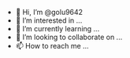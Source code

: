 - 👋 Hi, I’m @golu9642
- 👀 I’m interested in ...
- 🌱 I’m currently learning ...
- 💞️ I’m looking to collaborate on ...
- 📫 How to reach me ...

<!---
golu9642/golu9642 is a ✨ special ✨ repository because its `README.md` (this file) appears on your GitHub profile.
You can click the Preview link to take a look at your changes.
--->
